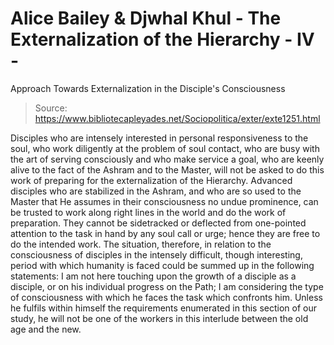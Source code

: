 # Alice Bailey & Djwhal Khul - The Externalization of the Hierarchy - IV -
Approach Towards Externalization in the Disciple's Consciousness

> Source: https://www.bibliotecapleyades.net/Sociopolitica/exter/exte1251.html

Disciples who are intensely interested in personal responsiveness to the soul, who work diligently at the problem of soul contact, who are busy with the art of serving consciously and who make service a goal, who are keenly alive to the fact of the Ashram and to the Master, will not be asked to do this work of preparing for the externalization of the Hierarchy. Advanced disciples who are stabilized in the Ashram, and who are so used to the Master that He assumes in their consciousness no undue prominence, can be trusted to work along right lines in the world and do the work of preparation. They cannot be sidetracked or deflected from one-pointed attention to the task in hand by any soul call or urge; hence they are free to do the intended work.
The situation, therefore, in relation to the consciousness of disciples in the intensely difficult, though interesting, period with which humanity is faced could be summed up in the following statements:
I am not here touching upon the growth of a disciple as a disciple, or on his individual progress on the Path; I am considering the type of consciousness with which he faces the task which confronts him. Unless he fulfils within himself the requirements enumerated in this section of our study, he will not be one of the workers in this interlude between the old age and the new.
